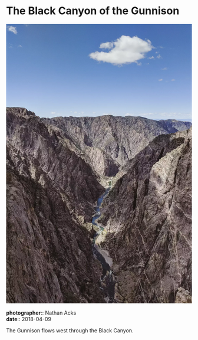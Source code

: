 # The Black Canyon of the Gunnison

![A view down the Gunnison, through the steep, broken walls of the Black Canyon](assets/2018-04-09-the-black-canyon-of-the-gunnison.webp)

**photographer**:: Nathan Acks  
**date**:: 2018-04-09

The Gunnison flows west through the Black Canyon.
